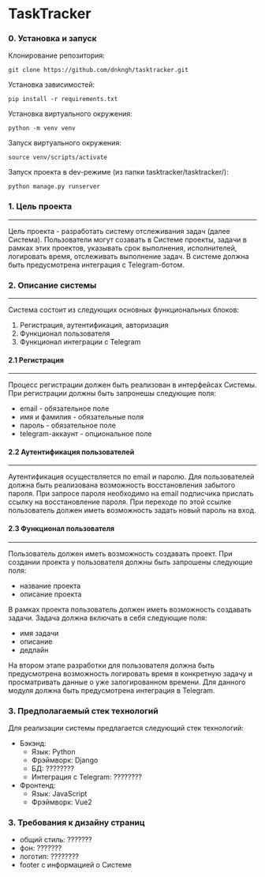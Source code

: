 # TaskTracker
### 0. Установка и запуск

Клонирование репозитория:

```
git clone https://github.com/dnkngh/tasktracker.git
```

Установка зависимостей:
```
pip install -r requirements.txt
```
Установка виртуального окружения:
```
python -m venv venv
```
Запуск виртуального окружения:
```
source venv/scripts/activate
```
Запуск проекта в dev-режиме (из папки tasktracker/tasktracker/):
```
python manage.py runserver
```

### 1. Цель проекта 
<hr>
Цель проекта - разработать систему отслеживания задач (далее Система).
Пользователи могут созавать в Системе проекты, задачи в рамках этих проектов,
указывать срок выполнения, исполнителей, логировать время, отслеживать
выполнение задач. В системе должна быть предусмотрена интеграция с Telegram-ботом.

### 2. Описание системы
<hr>
Система состоит из следующих основных функциональных блоков:

1. Регистрация, аутентификация, авторизация
2. Функционал пользователя
3. Функционал интеграции с Telegram

#### 2.1 Регистрация
<hr>
Процесс регистрации должен быть реализован в интерфейсах Системы. При регистрации
должны быть запронешы следующие поля:

- email - обязательное поле
- имя и фамилия - обязательные поля
- пароль - обязательное поле
- telegram-аккаунт - опциональное поле

#### 2.2 Аутентификация пользователей
<hr>
Аутентификация осуществляется по email и паролю. Для пользователей должна быть реализована
возможность восстановления забытого пароля. При запросе пароля необходимо на email 
подписчика прислать ссылку на восстановление пароля. При переходе по этой ссылке пользователь
должен иметь возможность задать новый пароль на вход.

#### 2.3 Функционал пользователя
<hr>
Пользователь должен иметь возможность создавать проект. При создании проекта у
пользователя должны быть запрошены следующие поля:

- название проекта
- описание проекта

В рамках проекта пользователь должен иметь возможность создавать задачи.
Задача должна включать в себя следующие поля:

- имя задачи
- описание
- дедлайн

На втором этапе разработки для пользователя должна быть предусмотрена возможность
логировать время в конкретную задачу и просматривать данные о уже залогированном времени.
Для данного модуля должна быть предусмотрена интеграция в Telegram.

### 3. Предполагаемый стек технологий
Для реализации системы предлагается следующий стек технологий:

- Бэкэнд:
  + Язык: Python
  + Фрэймворк: Django
  + БД: ????????
  + Интеграция с Telegram: ????????
- Фронтенд:
  + Язык: JavaScript
  + Фрэймворк: Vue2

### 3. Требования к дизайну страниц
 - общий стиль: ???????
 - фон: ???????
 - логотип: ????????
 - footer с информацией о Системе
